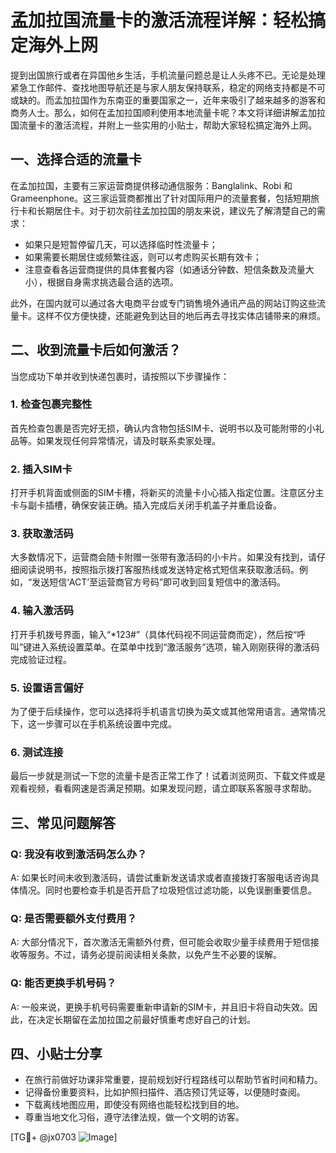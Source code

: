# 孟加拉国流量卡的激活流程详解：轻松搞定海外上网

提到出国旅行或者在异国他乡生活，手机流量问题总是让人头疼不已。无论是处理紧急工作邮件、查找地图导航还是与家人朋友保持联系，稳定的网络支持都是不可或缺的。而孟加拉国作为东南亚的重要国家之一，近年来吸引了越来越多的游客和商务人士。那么，如何在孟加拉国顺利使用本地流量卡呢？本文将详细讲解孟加拉国流量卡的激活流程，并附上一些实用的小贴士，帮助大家轻松搞定海外上网。

## 一、选择合适的流量卡

在孟加拉国，主要有三家运营商提供移动通信服务：Banglalink、Robi 和 Grameenphone。这三家运营商都推出了针对国际用户的流量套餐，包括短期旅行卡和长期居住卡。对于初次前往孟加拉国的朋友来说，建议先了解清楚自己的需求：

- 如果只是短暂停留几天，可以选择临时性流量卡；
- 如果需要长期居住或频繁往返，则可以考虑购买长期有效卡；
- 注意查看各运营商提供的具体套餐内容（如通话分钟数、短信条数及流量大小），根据自身需求挑选最合适的选项。

此外，在国内就可以通过各大电商平台或专门销售境外通讯产品的网站订购这些流量卡。这样不仅方便快捷，还能避免到达目的地后再去寻找实体店铺带来的麻烦。

## 二、收到流量卡后如何激活？

当您成功下单并收到快递包裹时，请按照以下步骤操作：

### 1. 检查包裹完整性
首先检查包裹是否完好无损，确认内含物包括SIM卡、说明书以及可能附带的小礼品等。如果发现任何异常情况，请及时联系卖家处理。

### 2. 插入SIM卡
打开手机背面或侧面的SIM卡槽，将新买的流量卡小心插入指定位置。注意区分主卡与副卡插槽，确保安装正确。插入完成后关闭手机盖子并重启设备。

### 3. 获取激活码
大多数情况下，运营商会随卡附赠一张带有激活码的小卡片。如果没有找到，请仔细阅读说明书，按照指示拨打客服热线或发送特定格式短信来获取激活码。例如，“发送短信‘ACT’至运营商官方号码”即可收到回复短信中的激活码。

### 4. 输入激活码
打开手机拨号界面，输入“*123#”（具体代码视不同运营商而定），然后按“呼叫”键进入系统设置菜单。在菜单中找到“激活服务”选项，输入刚刚获得的激活码完成验证过程。

### 5. 设置语言偏好
为了便于后续操作，您可以选择将手机语言切换为英文或其他常用语言。通常情况下，这一步骤可以在手机系统设置中完成。

### 6. 测试连接
最后一步就是测试一下您的流量卡是否正常工作了！试着浏览网页、下载文件或是观看视频，看看网速是否满足预期。如果发现问题，请立即联系客服寻求帮助。

## 三、常见问题解答

### Q: 我没有收到激活码怎么办？
A: 如果长时间未收到激活码，请尝试重新发送请求或者直接拨打客服电话咨询具体情况。同时也要检查手机是否开启了垃圾短信过滤功能，以免误删重要信息。

### Q: 是否需要额外支付费用？
A: 大部分情况下，首次激活无需额外付费，但可能会收取少量手续费用于短信接收等服务。不过，请务必提前阅读相关条款，以免产生不必要的误解。

### Q: 能否更换手机号码？
A: 一般来说，更换手机号码需要重新申请新的SIM卡，并且旧卡将自动失效。因此，在决定长期留在孟加拉国之前最好慎重考虑好自己的计划。

## 四、小贴士分享

- 在旅行前做好功课非常重要，提前规划好行程路线可以帮助节省时间和精力。
- 记得备份重要资料，比如护照扫描件、酒店预订凭证等，以便随时查阅。
- 下载离线地图应用，即使没有网络也能轻松找到目的地。
- 尊重当地文化习俗，遵守法律法规，做一个文明的访客。

[TG💪+ @jx0703 ![Image](https://github.com/user-attachments/assets/dbca1d08-cadb-493c-b0ec-ad6f7a83f270)]